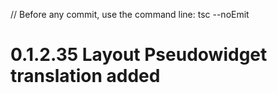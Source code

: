 // Before any commit, use the command line: tsc --noEmit

# 0.1.2.35 Layout Pseudowidget translation added